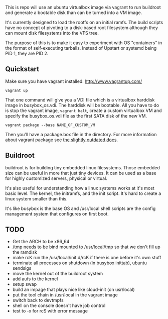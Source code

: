 This is repo will use an ubuntu virtualbox image via vagrant to run buildroot
and generate a bootable disk than can be turned into a VM image.

It's currently designed to load the rootfs on an initial ramfs. The build scripts
have no concept of pivoting to a disk-based root filesystem although they can
mount disk filesystems into the VFS tree.

The purpose of this is to make it easy to experiment with OS "containers" in the
format of self-executing tarballs. Instead of Upstart or systemd being PID 1, they
are PID 2.

## Quickstart

Make sure you have vagrant installed: http://www.vagrantup.com/

    vagrant up

That one command will give you a VDI file which is a virtualbox harddisk
image in busybox_os.vdi. The harddisk will be bootable. All you have to do
is stop the vagrant image, `vagrant halt`, create a custom virtualbox VM
and specify the busybox_os.vdi file as the first SATA disk of the new VM.

    vagrant package --base NAME_OF_CUSTOM_VM

Then you'll have a package.box file in the directory. For more information
about vagrant package see [the slightly outdated docs](http://docs-v1.vagrantup.com/v1/docs/base_boxes.html).

## Buildroot

buildroot is for building tiny embedded linux filesystems. Those embedded size
can be useful in more that just tiny devices. It can be used as a base for
highly customized servers, physical or virtual.

It's also useful for understanding how a linux systems works at it's most
basic level. The kernel, the initramfs, and the init script. It's hard to create
a linux system smaller than this.

It's like busybox is the base OS and /usr/local shell scripts
are the config management system that configures on first boot.

## TODO

* Get the ARCH to be x86_64
* /tmp needs to be bind mounted to /usr/local/tmp so that we don't fill up the ramdisk
* make rcK run the /usr/local/init.d/rcK if there is one before it's own stuff
* terminate all processes on shutdown (in busybox inittab), ubuntu sendsigs
* move the kernel out of the buildroot system
* add aufs to the kernel
* setup swap
* build an impage that plays nice like cloud-init (on usr/local)
* put the tool chain in /usr/local in the vagrant image
* switch back to devtmpfs
* shell on the console doesn't have job control
* test to -x for rcS with error message
